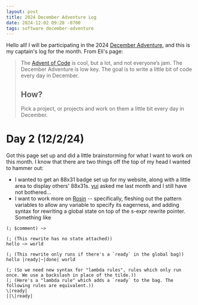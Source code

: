 ```yaml
---
layout: post
title: 2024 December Adventure Log
date: 2024-12-02 09:28 -0700
tags: software december-adventure
---
```



Hello all! I will be participating in the 2024 [December Adventure](https://eli.li/december-adventure), and this is my captain's log for the month. From Eli's page:

> The [Advent of Code](https://adventofcode.com/) is cool, but a lot, and not everyone’s jam.
> The December Adventure is low key. The goal is to write a little bit of code every day in December.
> ## How?
> Pick a project, or projects and work on them a little bit every day in December.

# Day 2 (12/2/24)

Got this page set up and did a little brainstorming for what I want to work on this month. I know that there are two things off the top of my head I wanted to hammer out:

* I wanted to get an 88x31 badge set up for my website, along with a little area to display others' 88x31s. [yui](https://zptr.cc/) asked me last month and I still have not bothered...
* I want to work more on [Rosin](https://github.com/DataKinds/tree-rewriter) -- specifically, fleshing out the pattern variables to allow any variable to specify its eagerness, and adding syntax for rewriting a global state on top of the s-expr rewrite pointer. Something like

```
(; $comment) ~> 

(; (This rewrite has no state attached))
hello ~> world

(; (This rewrite only runs if there's a `ready` in the global bag))
hello |ready|~|done| world

(; (So we need new syntax for "lambda rules", rules which only run once. We use a backslash in place of the tilde.))
(; (Here's a "lambda rule" which adds a `ready` to the bag. The following rules are equivalent.))
\|ready|
||\|ready|
```
